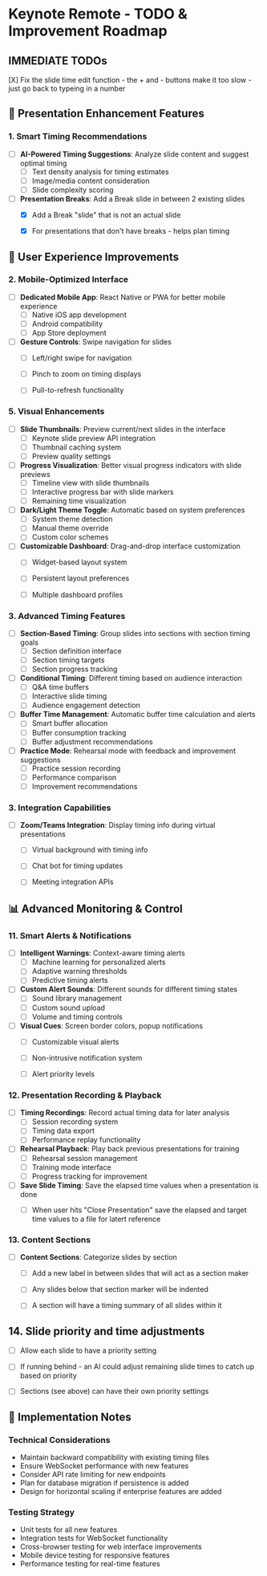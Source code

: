 # Keynote Remote - TODO & Improvement Roadmap

## IMMEDIATE TODOs
[X] Fix the slide time edit function - the + and - buttons make it too slow - just go back to typeing in a number



## 🚀 Presentation Enhancement Features

### 1. Smart Timing Recommendations
- [ ] **AI-Powered Timing Suggestions**: Analyze slide content and suggest optimal timing
  - [ ] Text density analysis for timing estimates
  - [ ] Image/media content consideration
  - [ ] Slide complexity scoring
- [ ] **Presentation Breaks**: Add a Break slide in between 2 existing slides
  - [X] Add a Break "slide" that is not an actual slide 
  - [X] For presentations that don't have breaks - helps plan timing


## 🎯 User Experience Improvements

### 2. Mobile-Optimized Interface
- [ ] **Dedicated Mobile App**: React Native or PWA for better mobile experience
  - [ ] Native iOS app development
  - [ ] Android compatibility
  - [ ] App Store deployment
- [ ] **Gesture Controls**: Swipe navigation for slides
  - [ ] Left/right swipe for navigation
  - [ ] Pinch to zoom on timing displays
  - [ ] Pull-to-refresh functionality



### 5. Visual Enhancements
- [ ] **Slide Thumbnails**: Preview current/next slides in the interface
  - [ ] Keynote slide preview API integration
  - [ ] Thumbnail caching system
  - [ ] Preview quality settings
- [ ] **Progress Visualization**: Better visual progress indicators with slide previews
  - [ ] Timeline view with slide thumbnails
  - [ ] Interactive progress bar with slide markers
  - [ ] Remaining time visualization
- [ ] **Dark/Light Theme Toggle**: Automatic based on system preferences
  - [ ] System theme detection
  - [ ] Manual theme override
  - [ ] Custom color schemes
- [ ] **Customizable Dashboard**: Drag-and-drop interface customization
  - [ ] Widget-based layout system
  - [ ] Persistent layout preferences
  - [ ] Multiple dashboard profiles


### 3. Advanced Timing Features
- [ ] **Section-Based Timing**: Group slides into sections with section timing goals
  - [ ] Section definition interface
  - [ ] Section timing targets
  - [ ] Section progress tracking
- [ ] **Conditional Timing**: Different timing based on audience interaction
  - [ ] Q&A time buffers
  - [ ] Interactive slide timing
  - [ ] Audience engagement detection
- [ ] **Buffer Time Management**: Automatic buffer time calculation and alerts
  - [ ] Smart buffer allocation
  - [ ] Buffer consumption tracking
  - [ ] Buffer adjustment recommendations
- [ ] **Practice Mode**: Rehearsal mode with feedback and improvement suggestions
  - [ ] Practice session recording
  - [ ] Performance comparison
  - [ ] Improvement recommendations

### 3. Integration Capabilities
- [ ] **Zoom/Teams Integration**: Display timing info during virtual presentations
  - [ ] Virtual background with timing info
  - [ ] Chat bot for timing updates
  - [ ] Meeting integration APIs


## 📊 Advanced Monitoring & Control


### 11. Smart Alerts & Notifications
- [ ] **Intelligent Warnings**: Context-aware timing alerts
  - [ ] Machine learning for personalized alerts
  - [ ] Adaptive warning thresholds
  - [ ] Predictive timing alerts
- [ ] **Custom Alert Sounds**: Different sounds for different timing states
  - [ ] Sound library management
  - [ ] Custom sound upload
  - [ ] Volume and timing controls
- [ ] **Visual Cues**: Screen border colors, popup notifications
  - [ ] Customizable visual alerts
  - [ ] Non-intrusive notification system
  - [ ] Alert priority levels


### 12. Presentation Recording & Playback
- [ ] **Timing Recordings**: Record actual timing data for later analysis
  - [ ] Session recording system
  - [ ] Timing data export
  - [ ] Performance replay functionality
- [ ] **Rehearsal Playback**: Play back previous presentations for training
  - [ ] Rehearsal session management
  - [ ] Training mode interface
  - [ ] Progress tracking for improvement
- [ ] **Save Slide Timing**: Save the elapsed time values when a presentation is done
  - [ ] When user hits "Close Presentation" save the elapsed and target time values to a file for latert reference
  


### 13. Content Sections
- [ ] **Content Sections**: Categorize slides by section
  - [ ] Add a new label in between slides that will act as a section maker
  - [ ] Any slides below that section marker will be indented
  - [ ] A section will have a timing summary of all slides within it


## 14. Slide priority and time adjustments
- [ ] Allow each slide to have a priority setting
- [ ] If running behind - an AI could adjust remaining slide times to catch up based on priority
- [ ] Sections (see above) can have their own priority settings




## 📝 Implementation Notes


### Technical Considerations
- Maintain backward compatibility with existing timing files
- Ensure WebSocket performance with new features
- Consider API rate limiting for new endpoints
- Plan for database migration if persistence is added
- Design for horizontal scaling if enterprise features are added

### Testing Strategy
- Unit tests for all new features
- Integration tests for WebSocket functionality
- Cross-browser testing for web interface improvements
- Mobile device testing for responsive features
- Performance testing for real-time features
